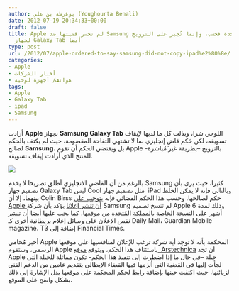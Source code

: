 ```yaml
---
author: يوغرطة بن علي (Youghourta Benali)
date: 2012-07-19 20:34:33+00:00
draft: false
title: Apple لم تخسر قضيتها ضد Samsung في الممكلة المُتحدة فحسب، وإنما تُجبر على الترويج
  لجهاز Galaxy Tab أيضا
type: post
url: /2012/07/apple-ordered-to-say-samsung-did-not-copy-ipad%e2%80%8e/
categories:
- Apple
- أخبار الشركات
- هواتف/ أجهزة لوحية
tags:
- Apple
- Galaxy Tab
- ipad
- Samsung
---
```


أرادت **Apple** بجهاز **Samsung Galaxy Tab** اللوحي شرا، وبذلت كل ما لديها لإيقاف تسويقه، لكن حَكم قاضٍ إنجليزي بما لا تشتهي التفاحة المقضومة، حيث لم يكتف بالحكم لصالح **Samsung**، بل ويقتضي الحكم أن تقوم Apple بالترويج –بطريقة غير مُباشرة- للمنتج الذي أرادت إيقاف تسويقه.




[![](https://www.it-scoop.com/wp-content/uploads/2012/07/ipad-galaxy-tab.jpg)
](https://www.it-scoop.com/wp-content/uploads/2012/07/ipad-galaxy-tab.jpg)




بالرغم من أن القاضي الانجليزي أطلق تصريحا لا يخدم Samsung كثيرا، حيث يرى بأن تصميم جهاز Galaxy Tab ليس Cool مثل تصميم جهاز  iPad وبالتالي فإنه لا يمكن الخلط بينهما، إلا أن Colin Birss حكم لصالحها. وحسب هذا الحكم القضائي فإنه [يتوجب على Apple أن تنشر إعلانا](http://www.bloomberg.com/news/2012-07-18/apple-must-publish-notice-samsung-didn-t-copy-ipad-judge-says.html) يؤكد بأن شركة Samsung لم تنسخ تصميم Apple وذلك لمدة 6 أشهر على النسخة الخاصة بالمملكة المُتحدة من موقعها، كما يجب عليها أيضا أن تنشر نفس الإعلان على وسائل إعلام بريطانية أخرى كـ Daily Mail، Guardian Mobile magazine، T3 إضافة إلى Financial Times.




أخبر مُحامي Apple المحكمة بأنه لا توجد أية شركة ترغب للإعلان لمنافسيها على موقعها الرسمي، وستقوم Apple باستئناف هذا الحكم، ويتوقع [موقع  Arstechnica](http://arstechnica.com/apple/2012/07/judge-to-apple-tell-uk-consumers-samsung-didnt-infringe-on-ipad-design/?utm_medium=twitter&utm_source=mactweets) أن تجد Apple حيلة –في حال ما إذا اضطرت إلى تنفيذ هذا الحكم- تكون مماثلة للحيلة التي لجأت إليها في القضية التي ألزمها فيها القضاء الإيطالي بتقديم عامين من الدعم الفني لزبائنها، حيث اكتفت حينها بإضافة رابط لحكم المحكمة على موقعها بدل الإشارة إلى ذلك بشكل واضح على الموقع.
